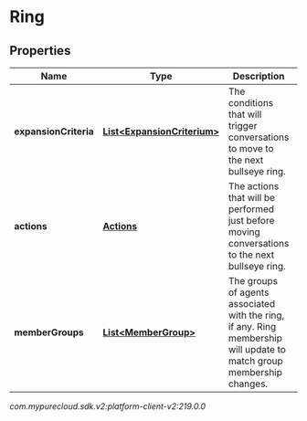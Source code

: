 # Ring


## Properties

| Name | Type | Description | Notes |
| ------------ | ------------- | ------------- | ------------- |
| **expansionCriteria** | [**List&lt;ExpansionCriterium&gt;**](ExpansionCriterium) | The conditions that will trigger conversations to move to the next bullseye ring. |  [optional] |
| **actions** | [**Actions**](Actions) | The actions that will be performed just before moving conversations to the next bullseye ring. |  [optional] |
| **memberGroups** | [**List&lt;MemberGroup&gt;**](MemberGroup) | The groups of agents associated with the ring, if any.  Ring membership will update to match group membership changes. |  [optional] |




_com.mypurecloud.sdk.v2:platform-client-v2:219.0.0_
